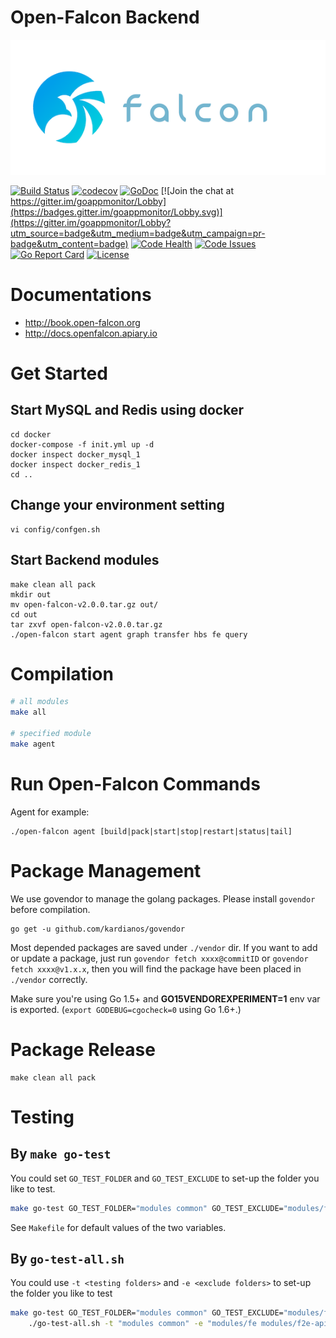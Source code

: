 # Open-Falcon Backend

![Open-Falcon](./logo.png)

[![Build Status](https://travis-ci.org/Cepave/open-falcon-backend.svg?branch=develop)](https://travis-ci.org/Cepave/open-falcon-backend)
[![codecov](https://codecov.io/gh/Cepave/open-falcon-backend/branch/develop/graph/badge.svg)](https://codecov.io/gh/Cepave/open-falcon-backend)
[![GoDoc](https://godoc.org/github.com/Cepave/open-falcon-backend?status.svg)](https://godoc.org/github.com/Cepave/open-falcon-backend)
[![Join the chat at https://gitter.im/goappmonitor/Lobby](https://badges.gitter.im/goappmonitor/Lobby.svg)](https://gitter.im/goappmonitor/Lobby?utm_source=badge&utm_medium=badge&utm_campaign=pr-badge&utm_content=badge)
[![Code Health](https://landscape.io/github/Cepave/open-falcon-backend/master/landscape.svg?style=flat)](https://landscape.io/github/Cepave/open-falcon-backend/master)
[![Code Issues](https://www.quantifiedcode.com/api/v1/project/df24b20e9c504ad0a2ac9fa3e99936f5/badge.svg)](https://www.quantifiedcode.com/app/project/df24b20e9c504ad0a2ac9fa3e99936f5)
[![Go Report Card](https://goreportcard.com/badge/github.com/Cepave/open-falcon-backend)](https://goreportcard.com/report/github.com/Cepave/open-falcon-backend)
[![License](https://img.shields.io/badge/LICENSE-Apache2.0-ff69b4.svg)](http://www.apache.org/licenses/LICENSE-2.0.html)

# Documentations

- http://book.open-falcon.org
- http://docs.openfalcon.apiary.io

# Get Started

## Start MySQL and Redis using docker

    cd docker
    docker-compose -f init.yml up -d
    docker inspect docker_mysql_1
    docker inspect docker_redis_1
    cd ..

## Change your environment setting

    vi config/confgen.sh

## Start Backend modules

    make clean all pack
    mkdir out
    mv open-falcon-v2.0.0.tar.gz out/
    cd out
    tar zxvf open-falcon-v2.0.0.tar.gz
    ./open-falcon start agent graph transfer hbs fe query

# Compilation

```bash
# all modules
make all

# specified module
make agent
```

# Run Open-Falcon Commands

Agent for example:

    ./open-falcon agent [build|pack|start|stop|restart|status|tail]

# Package Management

We use govendor to manage the golang packages. Please install `govendor` before compilation.

    go get -u github.com/kardianos/govendor

Most depended packages are saved under `./vendor` dir. If you want to add or update a package, just run `govendor fetch xxxx@commitID` or `govendor fetch xxxx@v1.x.x`, then you will find the package have been placed in `./vendor` correctly.

Make sure you're using Go 1.5+ and **GO15VENDOREXPERIMENT=1** env var is exported. (`export GODEBUG=cgocheck=0` using Go 1.6+.)

# Package Release

	make clean all pack

# Testing

## By `make go-test`

You could set `GO_TEST_FOLDER` and `GO_TEST_EXCLUDE` to set-up the folder you like to test.

```sh
make go-test GO_TEST_FOLDER="modules common" GO_TEST_EXCLUDE="modules/fe modules/f2e-api"
```

See `Makefile` for default values of the two variables.

## By `go-test-all.sh`

You could use `-t <testing folders>` and `-e <exclude folders>` to set-up the folder you like to test

```sh
make go-test GO_TEST_FOLDER="modules common" GO_TEST_EXCLUDE="modules/fe modules/f2e-api"
	./go-test-all.sh -t "modules common" -e "modules/fe modules/f2e-api"
```
